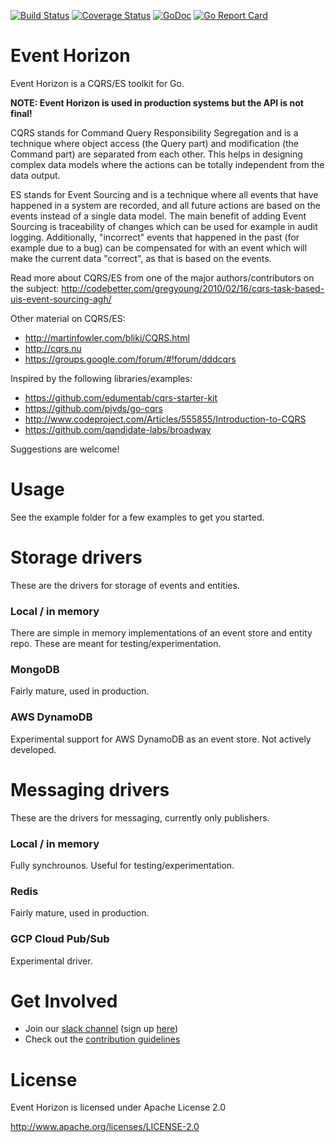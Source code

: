 [![Build Status](https://travis-ci.org/looplab/eventhorizon.svg?branch=master)](https://travis-ci.org/looplab/eventhorizon)
[![Coverage Status](https://img.shields.io/coveralls/looplab/eventhorizon.svg)](https://coveralls.io/r/looplab/eventhorizon)
[![GoDoc](https://godoc.org/github.com/looplab/eventhorizon?status.svg)](https://godoc.org/github.com/looplab/eventhorizon)
[![Go Report Card](https://goreportcard.com/badge/looplab/eventhorizon)](https://goreportcard.com/report/looplab/eventhorizon)

# Event Horizon

Event Horizon is a CQRS/ES toolkit for Go.

**NOTE: Event Horizon is used in production systems but the API is not final!**

CQRS stands for Command Query Responsibility Segregation and is a technique where object access (the Query part) and modification (the Command part) are separated from each other. This helps in designing complex data models where the actions can be totally independent from the data output.

ES stands for Event Sourcing and is a technique where all events that have happened in a system are recorded, and all future actions are based on the events instead of a single data model. The main benefit of adding Event Sourcing is traceability of changes which can be used for example in audit logging. Additionally, "incorrect" events that happened in the past (for example due to a bug) can be compensated for with an event which will make the current data "correct", as that is based on the events.

Read more about CQRS/ES from one of the major authors/contributors on the subject: http://codebetter.com/gregyoung/2010/02/16/cqrs-task-based-uis-event-sourcing-agh/

Other material on CQRS/ES:

* http://martinfowler.com/bliki/CQRS.html
* http://cqrs.nu
* https://groups.google.com/forum/#!forum/dddcqrs

Inspired by the following libraries/examples:

* https://github.com/edumentab/cqrs-starter-kit
* https://github.com/pjvds/go-cqrs
* http://www.codeproject.com/Articles/555855/Introduction-to-CQRS
* https://github.com/qandidate-labs/broadway

Suggestions are welcome!

# Usage

See the example folder for a few examples to get you started.

# Storage drivers

These are the drivers for storage of events and entities.

### Local / in memory

There are simple in memory implementations of an event store and entity repo. These are meant for testing/experimentation.

### MongoDB

Fairly mature, used in production.

### AWS DynamoDB

Experimental support for AWS DynamoDB as an event store. Not actively developed.

# Messaging drivers

These are the drivers for messaging, currently only publishers.

### Local / in memory

Fully synchrounos. Useful for testing/experimentation.

### Redis

Fairly mature, used in production.

### GCP Cloud Pub/Sub

Experimental driver.

# Get Involved

* Join our [slack channel](https://gophers.slack.com/messages/eventhorizon/) (sign up [here](https://gophersinvite.herokuapp.com/))
* Check out the [contribution guidelines](CONTRIBUTING.md)

# License

Event Horizon is licensed under Apache License 2.0

http://www.apache.org/licenses/LICENSE-2.0
